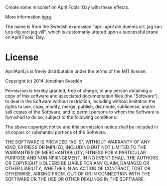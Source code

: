 Create some mischief on April Fools' Day with these effects.

More information [here](http://svarden.se/aprilapril/).

The name is from the Swedish expression "april april din dumma sill, jag kan lura dig vart jag vill", which is customarily uttered upon a successful prank on April Fools' Day.

License
=======

AprilApril.js is freely distributable under the terms of the MIT license.

Copyright (c) 2014 Jonathan Svärdén

Permission is hereby granted, free of charge, to any person obtaining a copy of this software and associated documentation
files (the "Software"), to deal in the Software without restriction, including without limitation the rights to use,
copy, modify, merge, publish, distribute, sublicense, and/or sell copies of the Software, and to permit persons to whom the Software is furnished to do so, subject to the following conditions:

The above copyright notice and this permission notice shall be included in all copies or substantial portions of the Software.

THE SOFTWARE IS PROVIDED "AS IS", WITHOUT WARRANTY OF ANY KIND, EXPRESS OR IMPLIED, INCLUDING BUT NOT LIMITED TO THE WARRANTIES OF MERCHANTABILITY, FITNESS FOR A PARTICULAR PURPOSE AND NONINFRINGEMENT. IN NO EVENT SHALL THE AUTHORS OR COPYRIGHT HOLDERS BE LIABLE FOR ANY CLAIM, DAMAGES OR OTHER LIABILITY, WHETHER IN AN ACTION OF CONTRACT, TORT OR OTHERWISE, ARISING FROM, OUT OF OR IN CONNECTION WITH THE SOFTWARE OR THE USE OR OTHER DEALINGS IN THE SOFTWARE.
